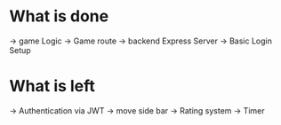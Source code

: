 # What is done
-> game Logic
-> Game route
-> backend Express Server
-> Basic Login Setup


# What is left
-> Authentication via JWT
-> move side bar
-> Rating system
-> Timer
